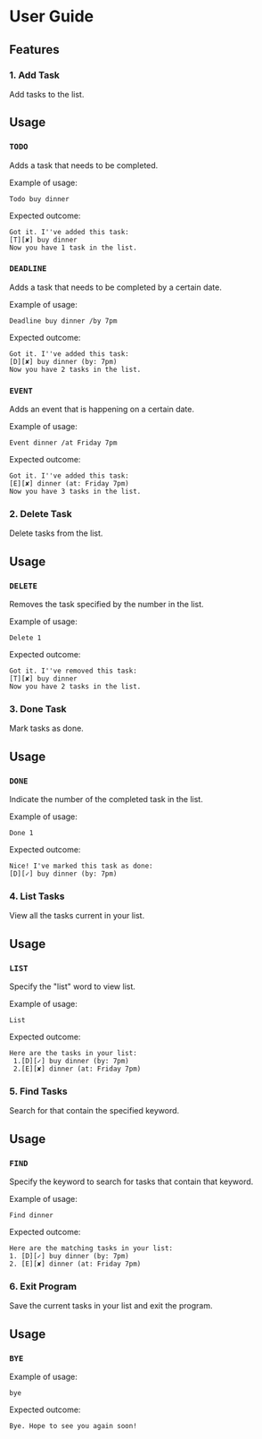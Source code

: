 # User Guide

## Features 

### 1. Add Task  
Add tasks to the list.

## Usage

### `TODO` 

Adds a task that needs to be completed.

Example of usage: 

`Todo buy dinner`

Expected outcome:

`Got it. I''ve added this task:`   
`[T][✘] buy dinner`   
`Now you have 1 task in the list.`

### `DEADLINE` 

Adds a task that needs to be completed by a certain date.

Example of usage: 

`Deadline buy dinner /by 7pm`

Expected outcome:
   
`Got it. I''ve added this task:`    
`[D][✘] buy dinner (by: 7pm)`   
`Now you have 2 tasks in the list.`

### `EVENT` 

Adds an event that is happening on a certain date.

Example of usage: 

`Event dinner /at Friday 7pm`

Expected outcome:

`Got it. I''ve added this task:`   
`[E][✘] dinner (at: Friday 7pm)`  
`Now you have 3 tasks in the list.`
 
### 2. Delete Task  
Delete tasks from the list.

## Usage

### `DELETE` 

Removes the task specified by the number in the list.

Example of usage: 

`Delete 1`

Expected outcome:

`Got it. I''ve removed this task:`   
`[T][✘] buy dinner`  
`Now you have 2 tasks in the list.`
 
### 3. Done Task  
Mark tasks as done.
 
## Usage
 
### `DONE` 
 
Indicate the number of the completed task in the list.
 
Example of usage: 
 
`Done 1`
 
Expected outcome:

`Nice! I've marked this task as done:`   
`[D][✓] buy dinner (by: 7pm)`
  
### 4. List Tasks  
View all the tasks current in your list.
 
## Usage
 
### `LIST` 
 
Specify the "list" word to view list.
 
Example of usage: 
 
`List`
 
Expected outcome:

`Here are the tasks in your list:`  
` 1.[D][✓] buy dinner (by: 7pm)`   
` 2.[E][✘] dinner (at: Friday 7pm)`
  
### 5. Find Tasks  
Search for that contain the specified keyword.
 
## Usage
 
### `FIND` 
 
Specify the keyword to search for tasks that contain that keyword.
 
Example of usage: 
 
`Find dinner`
 
Expected outcome:

`Here are the matching tasks in your list: `   
`1. [D][✓] buy dinner (by: 7pm) `  
`2. [E][✘] dinner (at: Friday 7pm)`
 
### 6. Exit Program  
Save the current tasks in your list and exit the program.
  
## Usage
  
### `BYE` 
  
Example of usage: 
  
`bye`
  
Expected outcome:

`Bye. Hope to see you again soon!`
    